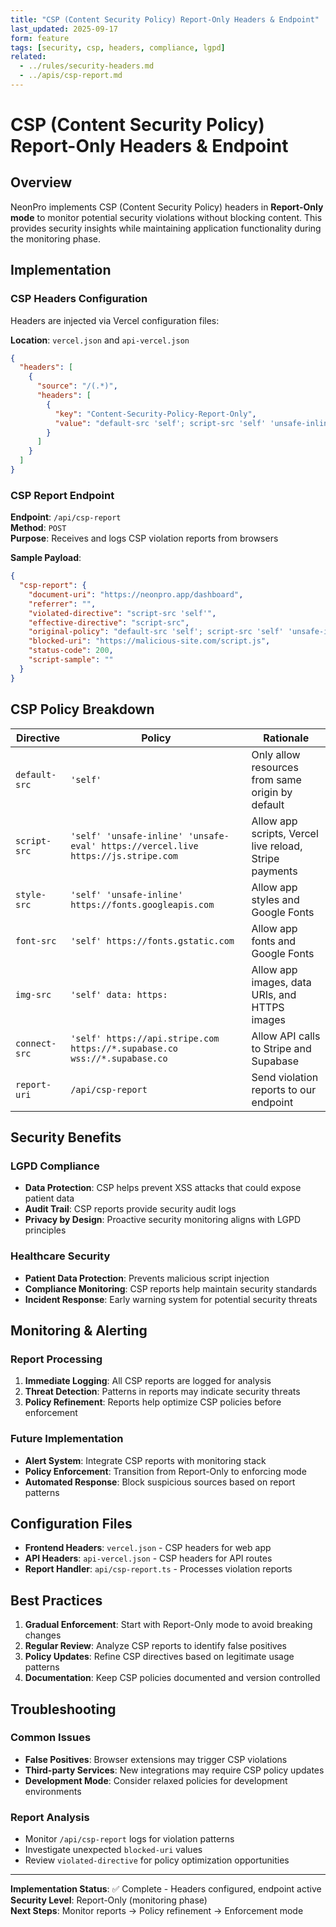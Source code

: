 ```yaml
---
title: "CSP (Content Security Policy) Report-Only Headers & Endpoint"
last_updated: 2025-09-17
form: feature
tags: [security, csp, headers, compliance, lgpd]
related:
  - ../rules/security-headers.md
  - ../apis/csp-report.md
---
```


# CSP (Content Security Policy) Report-Only Headers & Endpoint

## Overview

NeonPro implements CSP (Content Security Policy) headers in **Report-Only mode** to monitor potential security violations without blocking content. This provides security insights while maintaining application functionality during the monitoring phase.

## Implementation

### CSP Headers Configuration

Headers are injected via Vercel configuration files:

**Location**: `vercel.json` and `api-vercel.json`

```json
{
  "headers": [
    {
      "source": "/(.*)",
      "headers": [
        {
          "key": "Content-Security-Policy-Report-Only",
          "value": "default-src 'self'; script-src 'self' 'unsafe-inline' 'unsafe-eval' https://vercel.live https://js.stripe.com; style-src 'self' 'unsafe-inline' https://fonts.googleapis.com; font-src 'self' https://fonts.gstatic.com; img-src 'self' data: https:; connect-src 'self' https://api.stripe.com https://*.supabase.co wss://*.supabase.co; report-uri /api/csp-report"
        }
      ]
    }
  ]
}
```

### CSP Report Endpoint

**Endpoint**: `/api/csp-report`  
**Method**: `POST`  
**Purpose**: Receives and logs CSP violation reports from browsers

**Sample Payload**:
```json
{
  "csp-report": {
    "document-uri": "https://neonpro.app/dashboard",
    "referrer": "",
    "violated-directive": "script-src 'self'",
    "effective-directive": "script-src",
    "original-policy": "default-src 'self'; script-src 'self' 'unsafe-inline'...",
    "blocked-uri": "https://malicious-site.com/script.js",
    "status-code": 200,
    "script-sample": ""
  }
}
```

## CSP Policy Breakdown

| Directive | Policy | Rationale |
|-----------|--------|-----------|
| `default-src` | `'self'` | Only allow resources from same origin by default |
| `script-src` | `'self' 'unsafe-inline' 'unsafe-eval' https://vercel.live https://js.stripe.com` | Allow app scripts, Vercel live reload, Stripe payments |
| `style-src` | `'self' 'unsafe-inline' https://fonts.googleapis.com` | Allow app styles and Google Fonts |
| `font-src` | `'self' https://fonts.gstatic.com` | Allow app fonts and Google Fonts |
| `img-src` | `'self' data: https:` | Allow app images, data URIs, and HTTPS images |
| `connect-src` | `'self' https://api.stripe.com https://*.supabase.co wss://*.supabase.co` | Allow API calls to Stripe and Supabase |
| `report-uri` | `/api/csp-report` | Send violation reports to our endpoint |

## Security Benefits

### LGPD Compliance
- **Data Protection**: CSP helps prevent XSS attacks that could expose patient data
- **Audit Trail**: CSP reports provide security audit logs
- **Privacy by Design**: Proactive security monitoring aligns with LGPD principles

### Healthcare Security
- **Patient Data Protection**: Prevents malicious script injection
- **Compliance Monitoring**: CSP reports help maintain security standards
- **Incident Response**: Early warning system for potential security threats

## Monitoring & Alerting

### Report Processing
1. **Immediate Logging**: All CSP reports are logged for analysis
2. **Threat Detection**: Patterns in reports may indicate security threats
3. **Policy Refinement**: Reports help optimize CSP policies before enforcement

### Future Implementation
- **Alert System**: Integrate CSP reports with monitoring stack
- **Policy Enforcement**: Transition from Report-Only to enforcing mode
- **Automated Response**: Block suspicious sources based on report patterns

## Configuration Files

- **Frontend Headers**: `vercel.json` - CSP headers for web app
- **API Headers**: `api-vercel.json` - CSP headers for API routes
- **Report Handler**: `api/csp-report.ts` - Processes violation reports

## Best Practices

1. **Gradual Enforcement**: Start with Report-Only mode to avoid breaking changes
2. **Regular Review**: Analyze CSP reports to identify false positives
3. **Policy Updates**: Refine CSP directives based on legitimate usage patterns
4. **Documentation**: Keep CSP policies documented and version controlled

## Troubleshooting

### Common Issues
- **False Positives**: Browser extensions may trigger CSP violations
- **Third-party Services**: New integrations may require CSP policy updates
- **Development Mode**: Consider relaxed policies for development environments

### Report Analysis
- Monitor `/api/csp-report` logs for violation patterns
- Investigate unexpected `blocked-uri` values
- Review `violated-directive` for policy optimization opportunities

---

**Implementation Status**: ✅ Complete - Headers configured, endpoint active  
**Security Level**: Report-Only (monitoring phase)  
**Next Steps**: Monitor reports → Policy refinement → Enforcement mode